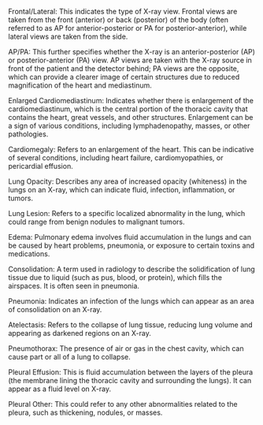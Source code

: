 Frontal/Lateral: This indicates the type of X-ray view. Frontal views are taken from the front (anterior) or back (posterior) of the body (often referred to as AP for anterior-posterior or PA for posterior-anterior), while lateral views are taken from the side.

AP/PA: This further specifies whether the X-ray is an anterior-posterior (AP) or posterior-anterior (PA) view. AP views are taken with the X-ray source in front of the patient and the detector behind; PA views are the opposite, which can provide a clearer image of certain structures due to reduced magnification of the heart and mediastinum.

Enlarged Cardiomediastinum: Indicates whether there is enlargement of the cardiomediastinum, which is the central portion of the thoracic cavity that contains the heart, great vessels, and other structures. Enlargement can be a sign of various conditions, including lymphadenopathy, masses, or other pathologies.

Cardiomegaly: Refers to an enlargement of the heart. This can be indicative of several conditions, including heart failure, cardiomyopathies, or pericardial effusion.

Lung Opacity: Describes any area of increased opacity (whiteness) in the lungs on an X-ray, which can indicate fluid, infection, inflammation, or tumors.

Lung Lesion: Refers to a specific localized abnormality in the lung, which could range from benign nodules to malignant tumors.

Edema: Pulmonary edema involves fluid accumulation in the lungs and can be caused by heart problems, pneumonia, or exposure to certain toxins and medications.

Consolidation: A term used in radiology to describe the solidification of lung tissue due to liquid (such as pus, blood, or protein), which fills the airspaces. It is often seen in pneumonia.

Pneumonia: Indicates an infection of the lungs which can appear as an area of consolidation on an X-ray.

Atelectasis: Refers to the collapse of lung tissue, reducing lung volume and appearing as darkened regions on an X-ray.

Pneumothorax: The presence of air or gas in the chest cavity, which can cause part or all of a lung to collapse.

Pleural Effusion: This is fluid accumulation between the layers of the pleura (the membrane lining the thoracic cavity and surrounding the lungs). It can appear as a fluid level on X-ray.

Pleural Other: This could refer to any other abnormalities related to the pleura, such as thickening, nodules, or masses.
